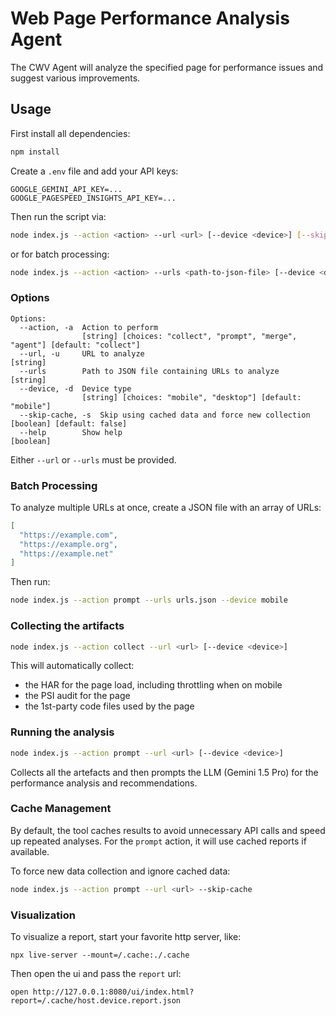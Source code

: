# Web Page Performance Analysis Agent

The CWV Agent will analyze the specified page for performance issues and suggest various improvements.

## Usage

First install all dependencies:
```sh
npm install
```

Create a `.env` file and add your API keys:
```
GOOGLE_GEMINI_API_KEY=...
GOOGLE_PAGESPEED_INSIGHTS_API_KEY=...
```

Then run the script via:
```sh
node index.js --action <action> --url <url> [--device <device>] [--skip-cache]
```

or for batch processing:
```sh
node index.js --action <action> --urls <path-to-json-file> [--device <device>] [--skip-cache]
```

### Options

```
Options:
  --action, -a  Action to perform
                [string] [choices: "collect", "prompt", "merge", "agent"] [default: "collect"]
  --url, -u     URL to analyze                                            [string]
  --urls        Path to JSON file containing URLs to analyze              [string]
  --device, -d  Device type
                [string] [choices: "mobile", "desktop"] [default: "mobile"]
  --skip-cache, -s  Skip using cached data and force new collection       [boolean] [default: false]
  --help        Show help                                                 [boolean]
```

Either `--url` or `--urls` must be provided.

### Batch Processing

To analyze multiple URLs at once, create a JSON file with an array of URLs:

```json
[
  "https://example.com",
  "https://example.org",
  "https://example.net"
]
```

Then run:
```sh
node index.js --action prompt --urls urls.json --device mobile
```

### Collecting the artifacts

```sh
node index.js --action collect --url <url> [--device <device>]
```

This will automatically collect:
- the HAR for the page load, including throttling when on mobile
- the PSI audit for the page
- the 1st-party code files used by the page

### Running the analysis

```sh
node index.js --action prompt --url <url> [--device <device>]
```

Collects all the artefacts and then prompts the LLM (Gemini 1.5 Pro) for the performance analysis
and recommendations.

### Cache Management

By default, the tool caches results to avoid unnecessary API calls and speed up repeated analyses.
For the `prompt` action, it will use cached reports if available.

To force new data collection and ignore cached data:
```sh
node index.js --action prompt --url <url> --skip-cache
```

### Visualization

To visualize a report, start your favorite http server, like:

```
npx live-server --mount=/.cache:./.cache
```

Then open the ui and pass the `report` url:

```
open http://127.0.0.1:8080/ui/index.html?report=/.cache/host.device.report.json
```